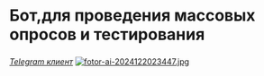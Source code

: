 # Бот,для проведения массовых опросов и тестирования

###
*[Telegram клиент](https://github.com/tanyyae45/group-project/blob/main/tg_client/tg_client.md)*
[![fotor-ai-2024122023447.jpg](https://i.postimg.cc/3JHTYJLb/fotor-ai-2024122023447.jpg)](https://postimg.cc/F1GqxmXj)
